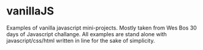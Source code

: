 # vanillaJS
Examples of vanilla javascript mini-projects. Mostly taken from Wes Bos 30 days of Javascript challange. 
All examples are stand alone with javascript/css/html written in line for the sake of simplicity. 

